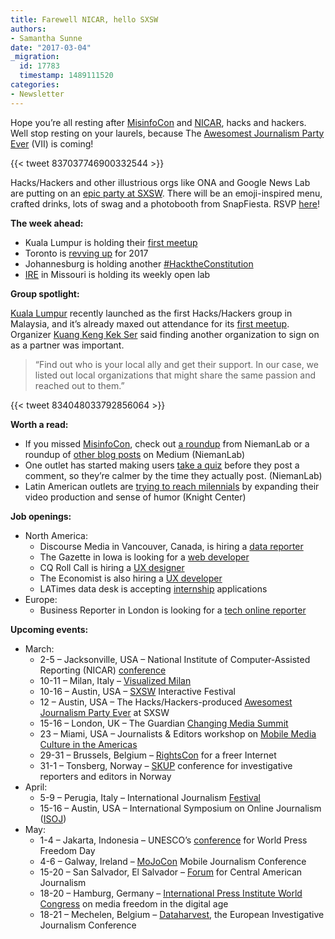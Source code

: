 ```yaml
---
title: Farewell NICAR, hello SXSW
authors:
- Samantha Sunne
date: "2017-03-04"
_migration:
  id: 17783
  timestamp: 1489111520
categories:
- Newsletter
---
```


Hope you&#8217;re all resting after [MisinfoCon][1] and [NICAR][2], hacks and hackers. Well stop resting on your laurels, because The [Awesomest Journalism Party Ever][3] (VII) is coming!

{{< tweet 837037746900332544 >}}

Hacks/Hackers and other illustrious orgs like ONA and Google News Lab are putting on an [epic party at SXSW][3]. There will be an emoji-inspired menu, crafted drinks, lots of swag and a photobooth from SnapFiesta. RSVP [here][3]!

**The week ahead:**

  * Kuala Lumpur is holding their [first meetup][4]
  * Toronto is [revving up][5] for 2017
  * Johannesburg is holding another [#HacktheConstitution][6]
  * [IRE][7] in Missouri is holding its weekly open lab

**Group spotlight:**

[Kuala Lumpur][8] recently launched as the first Hacks/Hackers group in Malaysia, and it&#8217;s already maxed out attendance for its [first meetup][4]. Organizer [Kuang Keng Kek Ser][9] said finding another organization to sign on as a partner was important.

> &#8220;Find out who is your local ally and get their support. In our case, we listed out local organizations that might share the same passion and reached out to them.&#8221;

{{< tweet 834048033792856064 >}}

**Worth a read:**

  * If you missed [MisinfoCon][10], check out [a roundup][11] from NiemanLab or a roundup of [other blog posts][10] on Medium (NiemanLab)
  * One outlet has started making users [take a quiz][12] before they post a comment, so they&#8217;re calmer by the time they actually post. (NiemanLab)
  * Latin American outlets are [trying to reach milennials][13] by expanding their video production and sense of humor (Knight Center)

**Job openings:**

  * North America:
      * Discourse Media in Vancouver, Canada, is hiring a [data reporter][14]
      * The Gazette in Iowa is looking for a [web developer][15]
      * CQ Roll Call is hiring a [UX designer][16]
      * The Economist is also hiring a [UX developer][17]
      * LATimes data desk is accepting [internship][18] applications
  * Europe:
      * Business Reporter in London is looking for a [tech online reporter][19]

**Upcoming events:**

  * March:
      * 2-5 &#8211; Jacksonville, USA &#8211; National Institute of Computer-Assisted Reporting (NICAR) [conference][20]
      * 10-11 &#8211; Milan, Italy &#8211; [Visualized Milan][21]
      * 10-16 &#8211; Austin, USA &#8211; [SXSW][22] Interactive Festival
      * 12 &#8211; Austin, USA &#8211; The Hacks/Hackers-produced [Awesomest Journalism Party Ever][23] at SXSW
      * 15-16 &#8211; London, UK &#8211; The Guardian [Changing Media Summit][24]
      * 23 &#8211; Miami, USA &#8211; Journalists & Editors workshop on [Mobile Media Culture in the Americas][25]
      * 29-31 &#8211; Brussels, Belgium &#8211; [RightsCon][26] for a freer Internet
      * 31-1 &#8211; Tonsberg, Norway &#8211; [SKUP][27] conference for investigative reporters and editors in Norway
  * April:
      * 5-9 &#8211; Perugia, Italy &#8211; International Journalism [Festival][28]
      * 15-16 &#8211; Austin, USA &#8211; International Symposium on Online Journalism ([ISOJ][29])
  * May:
      * 1-4 &#8211; Jakarta, Indonesia &#8211; UNESCO&#8217;s [conference][30] for World Press Freedom Day
      * 4-6 &#8211; Galway, Ireland &#8211; [MoJoCon][31] Mobile Journalism Conference
      * 15-20 &#8211; San Salvador, El Salvador &#8211; [Forum][32] for Central American Journalism
      * 18-20 &#8211; Hamburg, Germany &#8211; [International Press Institute World Congress][33] on media freedom in the digital age
      * 18-21 &#8211; Mechelen, Belgium &#8211; [Dataharvest][34], the European Investigative Journalism Conference

 [1]: http://misinfocon.com
 [2]: http://www.ire.org/conferences/nicar2017
 [3]: https://theawesomest.journalismparty.com/ever/vii/
 [4]: https://www.meetup.com/Hacks-Hackers-Kuala-Lumpur/events/237494294/
 [5]: https://www.meetup.com/Hacks-Hackers-Toronto/events/238081330/
 [6]: https://www.meetup.com/HacksHackersAfrica/events/238086693/
 [7]: http://www.meetup.com/hackshackersIRE/
 [8]: https://www.meetup.com/Hacks-Hackers-Kuala-Lumpur/
 [9]: https://twitter.com/kuangkeng
 [10]: https://medium.com/misinfocon
 [11]: http://www.niemanlab.org/2017/02/getting-to-the-root-of-the-fake-news-problem-means-fixing-whats-broken-about-journalism-itself/?utm_source=Daily+Lab+email+list&utm_campaign=386d129d80-dailylabemail3&utm_medium=email&utm_term=0_d68264fd5e-386d129d80-364986341
 [12]: http://www.niemanlab.org/2017/03/this-site-is-taking-the-edge-off-rant-mode-by-making-readers-pass-a-quiz-before-commenting/
 [13]: http://knightcenter.acemlnb.com/lt.php?s=a47f6545164b89e182ecd239eba32f49&i=2360A2727A77A78105
 [14]: http://discoursemedia.org/announcements/discourse-looking-data-reporter
 [15]: http://ire.org/jobs/job/983/
 [16]: http://snd.org/jobs/view/designer-in-washington-d-c/
 [17]: https://careers-economist.icims.com/jobs/3584/ux-developer---cq-roll-call/job?hub=6&mobile=false&width=1154&height=500&bga=true&needsRedirect=false&jan1offset=-300&jun1offset=-240
 [18]: https://latimes.submittable.com/submit/61084/2017-l-a-times-summer-data-desk-internship
 [19]: http://www.gorkanajobs.co.uk//job/67822/business-reporter-technology-online-editor-social-media-editor/?LinkSource=TopJob
 [20]: http://ire.org/conferences/nicar2017/
 [21]: http://visualized.com/milan/
 [22]: https://www.sxsw.com/festivals/interactive/
 [23]: https://jenny8lee-dot-yamm-track.appspot.com/Redirect?ukey=1CBr760aABuqAP1GYtfaTaoGUvjLX5WOxl5x4FfGX8Fg-98809939&key=YAMMID-82376188&link=http%3A%2F%2Ftheawesomest.journalismparty.com%2Fever%2Fvii%2F
 [24]: https://www.theguardian.com/media-network/changing-media-summit?CMP=ema-1698
 [25]: http://info.splashthat.com/wf/click?upn=YF9ow9LI0kSD4J9739cH4q7zxJPkSVnqy5dauEqKGuGVOA0wLqIA4H0fyHYjlf3w_h3EYRiceYmcE2w0m2fAsUdvQn6qbOUOB2Sacjxu96Pv2tAzN6XeAzQlWQw5ursYMzK67nKgxYCHYFKKz4X6PkjF12LaT9uZJmINJ5gOsS-2FWdCsNSO4zgrYDKWhVtO2y4HnSayJwUeFMnrKuhrZ2fuMqSct-2BkD0Ez8kH8cZzq0l10VVAN9MVwZ5lcP2TzurtlayteHCZTYaJASmDCgWIreaiTYdjjTw5-2Bhll-2F-2FvFvZExsRpQPqOOcgkeEGbpoa4AqVen3V48nVvgMelH4BpfW5qpuBZ6D12gESy0WcS8e5hfuDTC0ZreiTZFfmenxUWV-2FJrQqJy290lJr0mo8D0WUPg-3D-3D
 [26]: https://www.rightscon.org/
 [27]: https://skup2017aschedorg.sched.com/
 [28]: http://www.journalismfestival.com/
 [29]: https://online.journalism.utexas.edu/
 [30]: http://en.unesco.org/wpfd
 [31]: https://mojocon.rte.ie/
 [32]: http://forocap.elfaro.net/es/2016
 [33]: https://ipiwoco2017.sched.com/list/descriptions/
 [34]: http://journalismfund.eu/event/eijc-dataharvest-2017-mechelen

